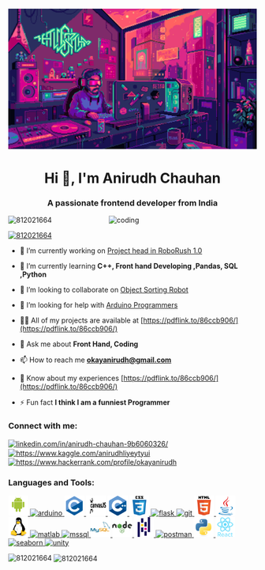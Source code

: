 ![logo](https://github.com/812021664/812021664/blob/main/dgdq8br-09cc7ad6-a021-47a5-b0e0-917b12b0f7a7.gif)

<h1 align="center">Hi 👋, I'm Anirudh Chauhan</h1>
<h3 align="center">A passionate frontend developer from India</h3>

<img align="right" alt="coding" width=300 border-radius= 10 src ="https://tenor.com/view/dcw-dark-cyber-web-discord-discord-hacker-web-hacking-gif-15925396">

<p align="left"> <img src="https://komarev.com/ghpvc/?username=812021664&label=Profile%20views&color=0e75b6&style=flat" alt="812021664" /> </p>

<p align="left"> <a href="https://github.com/ryo-ma/github-profile-trophy"><img src="https://github-profile-trophy.vercel.app/?username=812021664" alt="812021664" /></a> </p>

- 🔭 I’m currently working on [Project head in RoboRush 1.0](https://circuitdigest.com/microcontroller-projects/arduino-color-sorter-machine-using-tcs3200-color-sensor)

- 🌱 I’m currently learning **C++, Front hand Developing ,Pandas, SQL ,Python**

- 👯 I’m looking to collaborate on [Object Sorting Robot](https://circuitdigest.com/microcontroller-projects/arduino-color-sorter-machine-using-tcs3200-color-sensor)

- 🤝 I’m looking for help with [Arduino Programmers](https://circuitdigest.com/microcontroller-projects/arduino-color-sorter-machine-using-tcs3200-color-sensor)

- 👨‍💻 All of my projects are available at [https://pdflink.to/86ccb906/](https://pdflink.to/86ccb906/)

- 💬 Ask me about **Front Hand, Coding**

- 📫 How to reach me **okayanirudh@gmail.com**

- 📄 Know about my experiences [https://pdflink.to/86ccb906/](https://pdflink.to/86ccb906/)

- ⚡ Fun fact **I think I am a funniest Programmer**

<h3 align="left">Connect with me:</h3>
<p align="left">
<a href="https://linkedin.com/in/linkedin.com/in/anirudh-chauhan-9b6060326/" target="blank"><img align="center" src="https://raw.githubusercontent.com/rahuldkjain/github-profile-readme-generator/master/src/images/icons/Social/linked-in-alt.svg" alt="linkedin.com/in/anirudh-chauhan-9b6060326/" height="30" width="40" /></a>
<a href="https://kaggle.com/https://www.kaggle.com/anirudhliyeytyui" target="blank"><img align="center" src="https://raw.githubusercontent.com/rahuldkjain/github-profile-readme-generator/master/src/images/icons/Social/kaggle.svg" alt="https://www.kaggle.com/anirudhliyeytyui" height="30" width="40" /></a>
<a href="https://www.hackerrank.com/https://www.hackerrank.com/profile/okayanirudh" target="blank"><img align="center" src="https://raw.githubusercontent.com/rahuldkjain/github-profile-readme-generator/master/src/images/icons/Social/hackerrank.svg" alt="https://www.hackerrank.com/profile/okayanirudh" height="30" width="40" /></a>
</p>

<h3 align="left">Languages and Tools:</h3>
<p align="left"> <a href="https://developer.android.com" target="_blank" rel="noreferrer"> <img src="https://raw.githubusercontent.com/devicons/devicon/master/icons/android/android-original-wordmark.svg" alt="android" width="40" height="40"/> </a> <a href="https://www.arduino.cc/" target="_blank" rel="noreferrer"> <img src="https://cdn.worldvectorlogo.com/logos/arduino-1.svg" alt="arduino" width="40" height="40"/> </a> <a href="https://www.cprogramming.com/" target="_blank" rel="noreferrer"> <img src="https://raw.githubusercontent.com/devicons/devicon/master/icons/c/c-original.svg" alt="c" width="40" height="40"/> </a> <a href="https://canvasjs.com" target="_blank" rel="noreferrer"> <img src="https://raw.githubusercontent.com/Hardik0307/Hardik0307/master/assets/canvasjs-charts.svg" alt="canvasjs" width="40" height="40"/> </a> <a href="https://www.w3schools.com/cpp/" target="_blank" rel="noreferrer"> <img src="https://raw.githubusercontent.com/devicons/devicon/master/icons/cplusplus/cplusplus-original.svg" alt="cplusplus" width="40" height="40"/> </a> <a href="https://www.w3schools.com/css/" target="_blank" rel="noreferrer"> <img src="https://raw.githubusercontent.com/devicons/devicon/master/icons/css3/css3-original-wordmark.svg" alt="css3" width="40" height="40"/> </a> <a href="https://flask.palletsprojects.com/" target="_blank" rel="noreferrer"> <img src="https://www.vectorlogo.zone/logos/pocoo_flask/pocoo_flask-icon.svg" alt="flask" width="40" height="40"/> </a> <a href="https://git-scm.com/" target="_blank" rel="noreferrer"> <img src="https://www.vectorlogo.zone/logos/git-scm/git-scm-icon.svg" alt="git" width="40" height="40"/> </a> <a href="https://www.w3.org/html/" target="_blank" rel="noreferrer"> <img src="https://raw.githubusercontent.com/devicons/devicon/master/icons/html5/html5-original-wordmark.svg" alt="html5" width="40" height="40"/> </a> <a href="https://www.java.com" target="_blank" rel="noreferrer"> <img src="https://raw.githubusercontent.com/devicons/devicon/master/icons/java/java-original.svg" alt="java" width="40" height="40"/> </a> <a href="https://www.linux.org/" target="_blank" rel="noreferrer"> <img src="https://raw.githubusercontent.com/devicons/devicon/master/icons/linux/linux-original.svg" alt="linux" width="40" height="40"/> </a> <a href="https://www.mathworks.com/" target="_blank" rel="noreferrer"> <img src="https://upload.wikimedia.org/wikipedia/commons/2/21/Matlab_Logo.png" alt="matlab" width="40" height="40"/> </a> <a href="https://www.microsoft.com/en-us/sql-server" target="_blank" rel="noreferrer"> <img src="https://www.svgrepo.com/show/303229/microsoft-sql-server-logo.svg" alt="mssql" width="40" height="40"/> </a> <a href="https://www.mysql.com/" target="_blank" rel="noreferrer"> <img src="https://raw.githubusercontent.com/devicons/devicon/master/icons/mysql/mysql-original-wordmark.svg" alt="mysql" width="40" height="40"/> </a> <a href="https://nodejs.org" target="_blank" rel="noreferrer"> <img src="https://raw.githubusercontent.com/devicons/devicon/master/icons/nodejs/nodejs-original-wordmark.svg" alt="nodejs" width="40" height="40"/> </a> <a href="https://pandas.pydata.org/" target="_blank" rel="noreferrer"> <img src="https://raw.githubusercontent.com/devicons/devicon/2ae2a900d2f041da66e950e4d48052658d850630/icons/pandas/pandas-original.svg" alt="pandas" width="40" height="40"/> </a> <a href="https://postman.com" target="_blank" rel="noreferrer"> <img src="https://www.vectorlogo.zone/logos/getpostman/getpostman-icon.svg" alt="postman" width="40" height="40"/> </a> <a href="https://www.python.org" target="_blank" rel="noreferrer"> <img src="https://raw.githubusercontent.com/devicons/devicon/master/icons/python/python-original.svg" alt="python" width="40" height="40"/> </a> <a href="https://reactjs.org/" target="_blank" rel="noreferrer"> <img src="https://raw.githubusercontent.com/devicons/devicon/master/icons/react/react-original-wordmark.svg" alt="react" width="40" height="40"/> </a> <a href="https://seaborn.pydata.org/" target="_blank" rel="noreferrer"> <img src="https://seaborn.pydata.org/_images/logo-mark-lightbg.svg" alt="seaborn" width="40" height="40"/> </a> <a href="https://unity.com/" target="_blank" rel="noreferrer"> <img src="https://www.vectorlogo.zone/logos/unity3d/unity3d-icon.svg" alt="unity" width="40" height="40"/> </a> </p>

<p><img align="left" src="https://github-readme-stats.vercel.app/api/top-langs?username=812021664&show_icons=true&locale=en&layout=compact" alt="812021664" /></p>

<p>&nbsp;<img align="center" src="https://github-readme-stats.vercel.app/api?username=812021664&show_icons=true&locale=en" alt="812021664" /></p>
